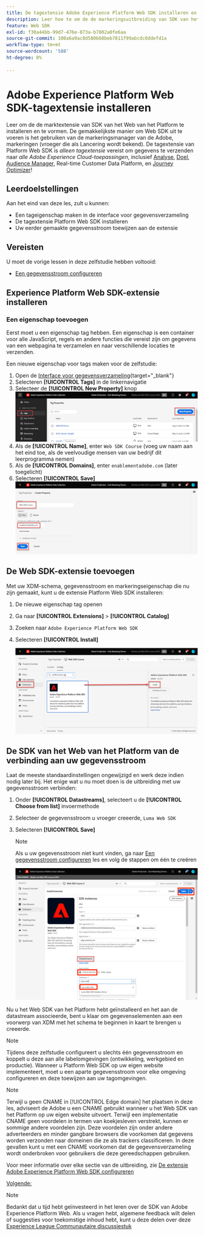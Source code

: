 ```yaml
---
title: De tagextensie Adobe Experience Platform Web SDK installeren en configureren
description: Leer hoe te om de de markeringsuitbreiding van SDK van het Web van het Platform in de interface van de Inzameling van Gegevens te installeren en te vormen. Deze les maakt deel uit van de Zelfstudie Adobe Experience Cloud met Web SDK implementeren.
feature: Web SDK
exl-id: f30a44bb-99d7-476e-873a-b7802a0fe6aa
source-git-commit: 100a6a9ac8d580b68beb7811f99abcdc0ddefd1a
workflow-type: tm+mt
source-wordcount: '588'
ht-degree: 0%

---
```


# Adobe Experience Platform Web SDK-tagextensie installeren

Leer om de de marktextensie van SDK van het Web van het Platform te installeren en te vormen. De gemakkelijkste manier om Web SDK uit te voeren is het gebruiken van de markeringsmanager van de Adobe, markeringen (vroeger die als Lancering wordt bekend). De tagextensie van Platform Web SDK is _alleen tagextensie_ vereist om gegevens te verzenden naar _alle Adobe Experience Cloud-toepassingen_, inclusief [Analyse](setup-analytics.md), [Doel](setup-target.md), [Audience Manager](setup-audience-manager.md), Real-time Customer Data Platform, en [Journey Optimizer](setup-web-channel.md)!

## Leerdoelstellingen

Aan het eind van deze les, zult u kunnen:

* Een tageigenschap maken in de interface voor gegevensverzameling
* De tagextensie Platform Web SDK installeren
* Uw eerder gemaakte gegevensstroom toewijzen aan de extensie

## Vereisten

U moet de vorige lessen in deze zelfstudie hebben voltooid:

* [Een gegevensstroom configureren](configure-datastream.md)

## Experience Platform Web SDK-extensie installeren

### Een eigenschap toevoegen

Eerst moet u een eigenschap tag hebben. Een eigenschap is een container voor alle JavaScript, regels en andere functies die vereist zijn om gegevens van een webpagina te verzamelen en naar verschillende locaties te verzenden.

Een nieuwe eigenschap voor tags maken voor de zelfstudie:

1. Open de [Interface voor gegevensverzameling](https://launch.adobe.com/){target="_blank"}
1. Selecteren **[!UICONTROL Tags]** in de linkernavigatie
1. Selecteer de **[!UICONTROL New Property]** knop
   ![Een nieuwe eigenschap toevoegen](assets/websdk-property-addNewProperty.png)
1. Als de **[!UICONTROL Name]**, enter `Web SDK Course` (voeg uw naam aan het eind toe, als de veelvoudige mensen van uw bedrijf dit leerprogramma nemen)
1. Als de **[!UICONTROL Domains]**, enter `enablementadobe.com` (later toegelicht)
1. Selecteren **[!UICONTROL Save]**
   ![Eigendomsdetails](assets/websdk-property-propertyDetails.png)

## De Web SDK-extensie toevoegen

Met uw XDM-schema, gegevensstroom en markeringseigenschap die nu zijn gemaakt, kunt u de extensie Platform Web SDK installeren:

1. De nieuwe eigenschap tag openen
1. Ga naar **[!UICONTROL Extensions]** > **[!UICONTROL Catalog]**
1. Zoeken naar `Adobe Experience Platform Web SDK`
1. Selecteren **[!UICONTROL Install]**

   ![Web SDK-extensie installeren](assets/extension-platform-web-sdk.png)


## De SDK van het Web van het Platform van de verbinding aan uw gegevensstroom

Laat de meeste standaardinstellingen ongewijzigd en werk deze indien nodig later bij. Het enige wat u nu moet doen is de uitbreiding met uw gegevensstroom verbinden:

1. Onder **[!UICONTROL Datastreams]**, selecteert u de **[!UICONTROL Choose from list]** invoermethode
1. Selecteer de gegevensstroom u vroeger creeerde, `Luma Web SDK`
1. Selecteren **[!UICONTROL Save]**

   >[!NOTE]
   >
   > Als u uw gegevensstroom niet kunt vinden, ga naar [Een gegevensstroom configureren](configure-datastream.md) les en volg de stappen om één te creëren

   ![Gegevensstroom selecteren](assets/extension-luma-web-sdk-datastream-extension.png)

Nu u het Web SDK van het Platform hebt geïnstalleerd en het aan de datastream associeerde, bent u klaar om gegevenselementen aan een voorwerp van XDM met het schema te beginnen in kaart te brengen u creeerde.

>[!NOTE]
>
>Tijdens deze zelfstudie configureert u slechts één gegevensstroom en koppelt u deze aan alle labelomgevingen (ontwikkeling, werkgebied en productie). Wanneer u Platform Web SDK op uw eigen website implementeert, moet u een aparte gegevensstroom voor elke omgeving configureren en deze toewijzen aan uw tagomgevingen.

>[!NOTE]
>
>Terwijl u geen CNAME in [!UICONTROL Edge domain] het plaatsen in deze les, adviseert de Adobe u een CNAME gebruikt wanneer u het Web SDK van het Platform op uw eigen website uitvoert. Terwijl een implementatie CNAME geen voordelen in termen van koekjesleven verstrekt, kunnen er sommige andere voordelen zijn. Deze voordelen zijn onder andere adverteerders en minder gangbare browsers die voorkomen dat gegevens worden verzonden naar domeinen die ze als trackers classificeren. In deze gevallen kunt u met een CNAME voorkomen dat de gegevensverzameling wordt onderbroken voor gebruikers die deze gereedschappen gebruiken.

Voor meer informatie over elke sectie van de uitbreiding, zie [De extensie Adobe Experience Platform Web SDK configureren](https://experienceleague.adobe.com/docs/experience-platform/edge/extension/web-sdk-extension-configuration.html)



[Volgende: ](create-data-elements.md)

>[!NOTE]
>
>Bedankt dat u tijd hebt geïnvesteerd in het leren over de SDK van Adobe Experience Platform Web. Als u vragen hebt, algemene feedback wilt delen of suggesties voor toekomstige inhoud hebt, kunt u deze delen over deze [Experience League Communautaire discussiestuk](https://experienceleaguecommunities.adobe.com/t5/adobe-experience-platform-launch/tutorial-discussion-implement-adobe-experience-cloud-with-web/td-p/444996)
